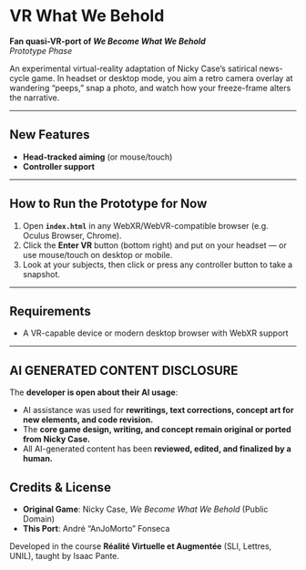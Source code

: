 # VR What We Behold

**Fan quasi-VR-port of _We Become What We Behold_**  
_Prototype Phase_

An experimental virtual-reality adaptation of Nicky Case’s satirical news-cycle game. In headset or desktop mode, you aim a retro camera overlay at wandering “peeps,” snap a photo, and watch how your freeze-frame alters the narrative.

---

## New Features

- **Head-tracked aiming** (or mouse/touch) 
- **Controller support**

---

## How to Run the Prototype for Now

1. Open **`index.html`** in any WebXR/WebVR-compatible browser (e.g. Oculus Browser, Chrome).  
2. Click the **Enter VR** button (bottom right) and put on your headset — or use mouse/touch on desktop or mobile.  
3. Look at your subjects, then click or press any controller button to take a snapshot.

---

## Requirements

- A VR-capable device or modern desktop browser with WebXR support  

---

## **AI GENERATED CONTENT DISCLOSURE**  

The **developer is open about their AI usage**:  
- AI assistance was used for **rewritings, text corrections, concept art for new elements, and code revision.**  
- The **core game design, writing, and concept remain original or ported from Nicky Case.**  
- All AI-generated content has been **reviewed, edited, and finalized by a human.**

## Credits & License

- **Original Game**: Nicky Case, _We Become What We Behold_ (Public Domain)  
- **This Port**: André “AnJoMorto” Fonseca

Developed in the course **Réalité Virtuelle et Augmentée** (SLI, Lettres, UNIL), taught by Isaac Pante.  